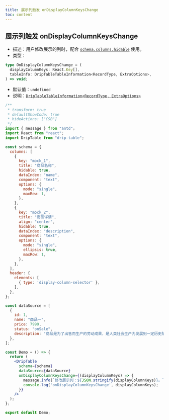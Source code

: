 ```yaml
---
title: 展示列触发 onDisplayColumnKeysChange
toc: content
---
```


## 展示列触发 onDisplayColumnKeysChange

- 描述：用户修改展示的列时，配合 [`schema.columns.hidable`](/drip-table/schema/columns/hidable) 使用。
- 类型：

```typescript
type OnDisplayColumnKeysChange = (
  displayColumnKeys: React.Key[],
  tableInfo: DripTableTableInformation<RecordType, ExtraOptions>,
) => void;
```

- 默认值：`undefined`
- 说明：[`DripTableTableInformation<RecordType, ExtraOptions>`](/drip-table/types/table-information)

```jsx
/**
 * transform: true
 * defaultShowCode: true
 * hideActions: ["CSB"]
 */
import { message } from "antd";
import React from "react";
import DripTable from "drip-table";

const schema = {
  columns: [
    {
      key: "mock_1",
      title: "商品名称",
      hidable: true,
      dataIndex: "name",
      component: "text",
      options: {
        mode: "single",
        maxRow: 1,
      },
    },
    {
      key: "mock_2",
      title: "商品详情",
      align: "center",
      hidable: true,
      dataIndex: "description",
      component: "text",
      options: {
        mode: "single",
        ellipsis: true,
        maxRow: 1,
      },
    },
  ],
  header: {
    elements: [
      { type: 'display-column-selector' },
    ],
  },
};

const dataSource = [
  {
    id: 1,
    name: "商品一",
    price: 7999,
    status: "onSale",
    description: "商品是为了出售而生产的劳动成果，是人类社会生产力发展到一定历史阶段的产物，是用于交换的劳动产品。",
  },
];

const Demo = () => {
  return (
    <DripTable
      schema={schema}
      dataSource={dataSource}
      onDisplayColumnKeysChange={(displayColumnKeys) => {
        message.info(`修改展示列：${JSON.stringify(displayColumnKeys)}。`)
        console.log('onDisplayColumnKeysChange', displayColumnKeys);
      }}
    />
  );
};

export default Demo;
```
